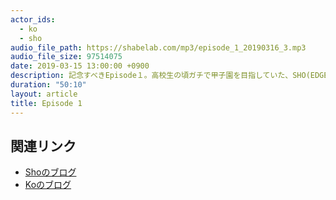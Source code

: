 ```yaml
---
actor_ids:
  - ko
  - sho
audio_file_path: https://shabelab.com/mp3/episode_1_20190316_3.mp3
audio_file_size: 97514075
date: 2019-03-15 13:00:00 +0900
description: 記念すべきEpisode１。高校生の頃ガチで甲子園を目指していた、SHO(EDGE OF SPIRIT)さんをゲストに迎え高校野球、藤浪慎太郎、斎藤佑樹などについて話ました。
duration: "50:10"
layout: article
title: Episode 1
---
```


## 関連リンク

- [Shoのブログ](https://ameblo.jp/eosjp/)
- [Koのブログ](https://kouohhashi.qrunch.io/)
